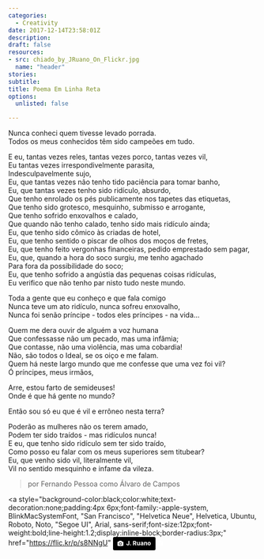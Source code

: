 ```yaml
---
categories: 
  - Creativity
date: 2017-12-14T23:58:01Z
description: 
draft: false
resources: 
- src: chiado_by_JRuano_On_Flickr.jpg
  name: "header"
stories:
subtitle: 
title: Poema Em Linha Reta
options:
  unlisted: false

---
```


Nunca conheci quem tivesse levado porrada.    
Todos os meus conhecidos têm sido campeões em tudo.    


E eu, tantas vezes reles, tantas vezes porco, tantas vezes vil,    
Eu tantas vezes irrespondivelmente parasita,    
Indesculpavelmente sujo,    
Eu, que tantas vezes não tenho tido paciência para tomar banho,    
Eu, que tantas vezes tenho sido ridículo, absurdo,    
Que tenho enrolado os pés publicamente nos tapetes das etiquetas,    
Que tenho sido grotesco, mesquinho, submisso e arrogante,    
Que tenho sofrido enxovalhos e calado,    
Que quando não tenho calado, tenho sido mais ridículo ainda;    
Eu, que tenho sido cômico às criadas de hotel,    
Eu, que tenho sentido o piscar de olhos dos moços de fretes,    
Eu, que tenho feito vergonhas financeiras, pedido emprestado sem pagar,    
Eu, que, quando a hora do soco surgiu, me tenho agachado    
Para fora da possibilidade do soco;    
Eu, que tenho sofrido a angústia das pequenas coisas ridículas,    
Eu verifico que não tenho par nisto tudo neste mundo.    


Toda a gente que eu conheço e que fala comigo    
Nunca teve um ato ridículo, nunca sofreu enxovalho,    
Nunca foi senão príncipe - todos eles príncipes - na vida...    


Quem me dera ouvir de alguém a voz humana    
Que confessasse não um pecado, mas uma infâmia;    
Que contasse, não uma violência, mas uma cobardia!    
Não, são todos o Ideal, se os oiço e me falam.    
Quem há neste largo mundo que me confesse que uma vez foi vil?    
Ó príncipes, meus irmãos,    

Arre, estou farto de semideuses!    
Onde é que há gente no mundo?    

Então sou só eu que é vil e errôneo nesta terra?    


Poderão as mulheres não os terem amado,    
Podem ter sido traídos - mas ridículos nunca!    
E eu, que tenho sido ridículo sem ter sido traído,    
Como posso eu falar com os meus superiores sem titubear?    
Eu, que venho sido vil, literalmente vil,    
Vil no sentido mesquinho e infame da vileza.    

> por Fernando Pessoa como Álvaro de Campos

<a style="background-color:black;color:white;text-decoration:none;padding:4px 6px;font-family:-apple-system, BlinkMacSystemFont, &quot;San Francisco&quot;, &quot;Helvetica Neue&quot;, Helvetica, Ubuntu, Roboto, Noto, &quot;Segoe UI&quot;, Arial, sans-serif;font-size:12px;font-weight:bold;line-height:1.2;display:inline-block;border-radius:3px;" href="https://flic.kr/p/s8NNgU" <a style="background-color:black;color:white;text-decoration:none;padding:4px 6px;font-family:-apple-system, BlinkMacSystemFont, &quot;San Francisco&quot;, &quot;Helvetica Neue&quot;, Helvetica, Ubuntu, Roboto, Noto, &quot;Segoe UI&quot;, Arial, sans-serif;font-size:12px;font-weight:bold;line-height:1.2;display:inline-block;border-radius:3px;" href="https://flic.kr/p/s8NNgU" title="copyright J. Ruano"><span style="display:inline-block;padding:2px 3px;"><svg xmlns="http://www.w3.org/2000/svg" style="height:12px;width:auto;position:relative;vertical-align:middle;top:-1px;fill:white;" viewBox="0 0 32 32"><title></title><path d="M20.8 18.1c0 2.7-2.2 4.8-4.8 4.8s-4.8-2.1-4.8-4.8c0-2.7 2.2-4.8 4.8-4.8 2.7.1 4.8 2.2 4.8 4.8zm11.2-7.4v14.9c0 2.3-1.9 4.3-4.3 4.3h-23.4c-2.4 0-4.3-1.9-4.3-4.3v-15c0-2.3 1.9-4.3 4.3-4.3h3.7l.8-2.3c.4-1.1 1.7-2 2.9-2h8.6c1.2 0 2.5.9 2.9 2l.8 2.4h3.7c2.4 0 4.3 1.9 4.3 4.3zm-8.6 7.5c0-4.1-3.3-7.5-7.5-7.5-4.1 0-7.5 3.4-7.5 7.5s3.3 7.5 7.5 7.5c4.2-.1 7.5-3.4 7.5-7.5z"></path></svg></span><span style="display:inline-block;padding:2px 3px;">J. Ruano</span></a><span style="display:inline-block;padding:2px 3px;"><svg xmlns="http://www.w3.org/2000/svg" style="height:12px;width:auto;position:relative;vertical-align:middle;top:-1px;fill:white;" viewBox="0 0 32 32"><title>unsplash-logo</title><path d="M20.8 18.1c0 2.7-2.2 4.8-4.8 4.8s-4.8-2.1-4.8-4.8c0-2.7 2.2-4.8 4.8-4.8 2.7.1 4.8 2.2 4.8 4.8zm11.2-7.4v14.9c0 2.3-1.9 4.3-4.3 4.3h-23.4c-2.4 0-4.3-1.9-4.3-4.3v-15c0-2.3 1.9-4.3 4.3-4.3h3.7l.8-2.3c.4-1.1 1.7-2 2.9-2h8.6c1.2 0 2.5.9 2.9 2l.8 2.4h3.7c2.4 0 4.3 1.9 4.3 4.3zm-8.6 7.5c0-4.1-3.3-7.5-7.5-7.5-4.1 0-7.5 3.4-7.5 7.5s3.3 7.5 7.5 7.5c4.2-.1 7.5-3.4 7.5-7.5z"></path></svg></span><span style="display:inline-block;padding:2px 3px;"></span></a>
